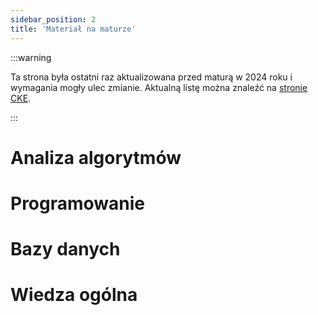 ```yaml
---
sidebar_position: 2
title: 'Materiał na maturze'
---
```


:::warning

Ta strona była ostatni raz aktualizowana przed maturą w 2024 roku i wymagania
mogły ulec zmianie. Aktualną listę można znaleźć na [stronie CKE](https://cke.gov.pl/egzamin-maturalny/egzamin-maturalny-w-formule-2023/podstawa-programowa/).

:::

# Analiza algorytmów

# Programowanie

# Bazy danych

# Wiedza ogólna
